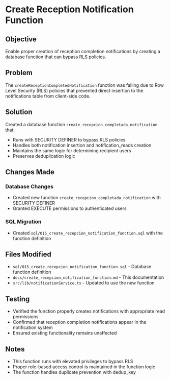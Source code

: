 # Create Reception Notification Function

## Objective
Enable proper creation of reception completion notifications by creating a database function that can bypass RLS policies.

## Problem
The `createReceptionCompletedNotification` function was failing due to Row Level Security (RLS) policies that prevented direct insertion to the notifications table from client-side code.

## Solution
Created a database function `create_recepcion_completada_notification` that:
- Runs with SECURITY DEFINER to bypass RLS policies
- Handles both notification insertion and notification_reads creation
- Maintains the same logic for determining recipient users
- Preserves deduplication logic

## Changes Made

### Database Changes
- Created new function `create_recepcion_completada_notification` with SECURITY DEFINER
- Granted EXECUTE permissions to authenticated users

### SQL Migration
- Created `sql/015_create_recepcion_notification_function.sql` with the function definition

## Files Modified
- `sql/015_create_recepcion_notification_function.sql` - Database function definition
- `docs/create_recepcion_notification_function.md` - This documentation
- `src/lib/notificationService.ts` - Updated to use the new function

## Testing
- Verified the function properly creates notifications with appropriate read permissions
- Confirmed that reception completion notifications appear in the notification system
- Ensured existing functionality remains unaffected

## Notes
- This function runs with elevated privileges to bypass RLS
- Proper role-based access control is maintained in the function logic
- The function handles duplicate prevention with dedup_key